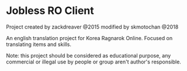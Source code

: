 Jobless RO Client
============================
Project created by zackdreaver @2015 modified by skmotochan @2018

An english translation project for Korea Ragnarok Online. Focused on translating items and skills.

Note: this project should be considered as educational purpose, any commercial or illegal use by people or group aren't author's responsible.
